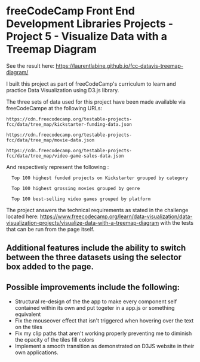 # freeCodeCamp Front End Development Libraries Projects - Project 5 - Visualize Data with a Treemap Diagram

See the result here: https://laurentlabine.github.io/fcc-datavis-treemap-diagram/

I built this project as part of freeCodeCamp's curriculum to learn and practice Data Visualization using D3.js library.

The three sets of data used for this project have been made available via freeCodeCampe at the following URLs:

    https://cdn.freecodecamp.org/testable-projects-fcc/data/tree_map/kickstarter-funding-data.json
  
    https://cdn.freecodecamp.org/testable-projects-fcc/data/tree_map/movie-data.json
  
    https://cdn.freecodecamp.org/testable-projects-fcc/data/tree_map/video-game-sales-data.json
  
  
 And respectively represent the following :
 
      Top 100 highest funded projects on Kickstarter grouped by category
 
      Top 100 highest grossing movies grouped by genre
 
      Top 100 best-selling video games grouped by platform
 
 
The project answers the technical requirements as stated in the challenge located here: https://www.freecodecamp.org/learn/data-visualization/data-visualization-projects/visualize-data-with-a-treemap-diagram with the tests that can be run from the page itself.

## Additional features include the ability to switch between the three datasets using the selector box added to the page.

## Possible improvements include the following:

* Structural re-design of the the app to make every component self contained within its own and put togeter in a app.js or something equivalent
* Fix the mouseover effect that isn't triggered when hovering over the text on the tiles
* Fix my clip paths that aren't working properly preventing me to diminish the opacity of the tiles fill colors
* Implement a smooth transition as demonstrated on D3JS website in their own applications.


